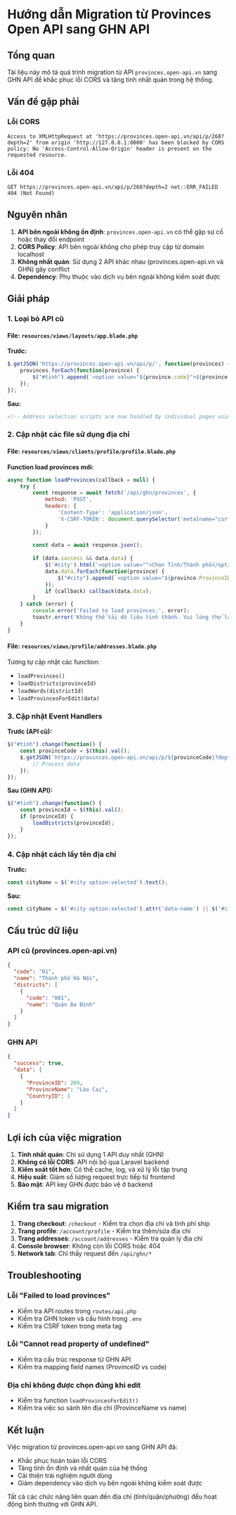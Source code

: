 # Hướng dẫn Migration từ Provinces Open API sang GHN API

## Tổng quan

Tài liệu này mô tả quá trình migration từ API `provinces.open-api.vn` sang GHN API để khắc phục lỗi CORS và tăng tính nhất quán trong hệ thống.

## Vấn đề gặp phải

### Lỗi CORS
```
Access to XMLHttpRequest at 'https://provinces.open-api.vn/api/p/268?depth=2' from origin 'http://127.0.0.1:8000' has been blocked by CORS policy: No 'Access-Control-Allow-Origin' header is present on the requested resource.
```

### Lỗi 404
```
GET https://provinces.open-api.vn/api/p/268?depth=2 net::ERR_FAILED 404 (Not Found)
```

## Nguyên nhân

1. **API bên ngoài không ổn định**: `provinces.open-api.vn` có thể gặp sự cố hoặc thay đổi endpoint
2. **CORS Policy**: API bên ngoài không cho phép truy cập từ domain localhost
3. **Không nhất quán**: Sử dụng 2 API khác nhau (provinces.open-api.vn và GHN) gây conflict
4. **Dependency**: Phụ thuộc vào dịch vụ bên ngoài không kiểm soát được

## Giải pháp

### 1. Loại bỏ API cũ

#### File: `resources/views/layouts/app.blade.php`
**Trước:**
```javascript
$.getJSON('https://provinces.open-api.vn/api/p/', function(provinces) {
    provinces.forEach(function(province) {
        $("#tinh").append(`<option value="${province.code}">${province.name}</option>`);
    });
});
```

**Sau:**
```html
<!-- Address selection scripts are now handled by individual pages using GHN API -->
```

### 2. Cập nhật các file sử dụng địa chỉ

#### File: `resources/views/clients/profile/profile.blade.php`

**Function load provinces mới:**
```javascript
async function loadProvinces(callback = null) {
    try {
        const response = await fetch('/api/ghn/provinces', {
            method: 'POST',
            headers: {
                'Content-Type': 'application/json',
                'X-CSRF-TOKEN': document.querySelector('meta[name="csrf-token"]').getAttribute('content')
            }
        });
        
        const data = await response.json();
        
        if (data.success && data.data) {
            $('#city').html('<option value="">Chọn Tỉnh/Thành phố</option>');
            data.data.forEach(function(province) {
                $("#city").append(`<option value="${province.ProvinceID}" data-name="${province.ProvinceName}">${province.ProvinceName}</option>`);
            });
            if (callback) callback(data.data);
        }
    } catch (error) {
        console.error('Failed to load provinces:', error);
        toastr.error('Không thể tải dữ liệu tỉnh thành. Vui lòng thử lại!');
    }
}
```

#### File: `resources/views/profile/addresses.blade.php`

Tương tự cập nhật các function:
- `loadProvinces()`
- `loadDistricts(provinceId)`
- `loadWards(districtId)`
- `loadProvincesForEdit(data)`

### 3. Cập nhật Event Handlers

**Trước (API cũ):**
```javascript
$("#tinh").change(function() {
    const provinceCode = $(this).val();
    $.getJSON(`https://provinces.open-api.vn/api/p/${provinceCode}?depth=2`, function(provinceData) {
        // Process data
    });
});
```

**Sau (GHN API):**
```javascript
$("#tinh").change(function() {
    const provinceId = $(this).val();
    if (provinceId) {
        loadDistricts(provinceId);
    }
});
```

### 4. Cập nhật cách lấy tên địa chỉ

**Trước:**
```javascript
const cityName = $('#city option:selected').text();
```

**Sau:**
```javascript
const cityName = $('#city option:selected').attr('data-name') || $('#city option:selected').text();
```

## Cấu trúc dữ liệu

### API cũ (provinces.open-api.vn)
```json
{
  "code": "01",
  "name": "Thành phố Hà Nội",
  "districts": [
    {
      "code": "001",
      "name": "Quận Ba Đình"
    }
  ]
}
```

### GHN API
```json
{
  "success": true,
  "data": [
    {
      "ProvinceID": 269,
      "ProvinceName": "Lào Cai",
      "CountryID": 1
    }
  ]
}
```

## Lợi ích của việc migration

1. **Tính nhất quán**: Chỉ sử dụng 1 API duy nhất (GHN)
2. **Không có lỗi CORS**: API nội bộ qua Laravel backend
3. **Kiểm soát tốt hơn**: Có thể cache, log, và xử lý lỗi tập trung
4. **Hiệu suất**: Giảm số lượng request trực tiếp từ frontend
5. **Bảo mật**: API key GHN được bảo vệ ở backend

## Kiểm tra sau migration

1. **Trang checkout**: `/checkout` - Kiểm tra chọn địa chỉ và tính phí ship
2. **Trang profile**: `/account/profile` - Kiểm tra thêm/sửa địa chỉ
3. **Trang addresses**: `/account/addresses` - Kiểm tra quản lý địa chỉ
4. **Console browser**: Không còn lỗi CORS hoặc 404
5. **Network tab**: Chỉ thấy request đến `/api/ghn/*`

## Troubleshooting

### Lỗi "Failed to load provinces"
- Kiểm tra API routes trong `routes/api.php`
- Kiểm tra GHN token và cấu hình trong `.env`
- Kiểm tra CSRF token trong meta tag

### Lỗi "Cannot read property of undefined"
- Kiểm tra cấu trúc response từ GHN API
- Kiểm tra mapping field names (ProvinceID vs code)

### Địa chỉ không được chọn đúng khi edit
- Kiểm tra function `loadProvincesForEdit()`
- Kiểm tra việc so sánh tên địa chỉ (ProvinceName vs name)

## Kết luận

Việc migration từ provinces.open-api.vn sang GHN API đã:
- Khắc phục hoàn toàn lỗi CORS
- Tăng tính ổn định và nhất quán của hệ thống
- Cải thiện trải nghiệm người dùng
- Giảm dependency vào dịch vụ bên ngoài không kiểm soát được

Tất cả các chức năng liên quan đến địa chỉ (tỉnh/quận/phường) đều hoạt động bình thường với GHN API.
